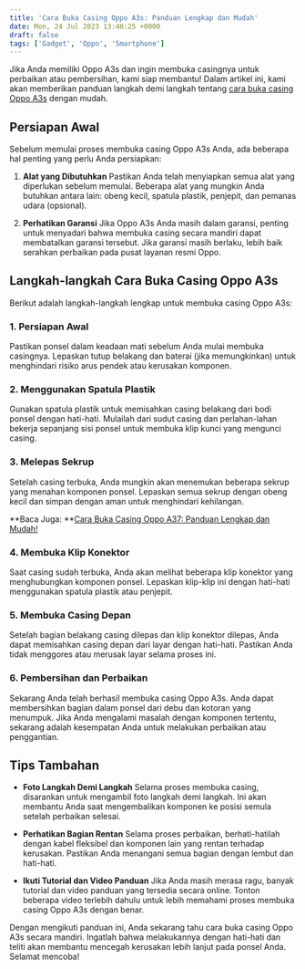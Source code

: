 ```yaml
---
title: 'Cara Buka Casing Oppo A3s: Panduan Lengkap dan Mudah'
date: Mon, 24 Jul 2023 13:40:25 +0000
draft: false
tags: ['Gadget', 'Oppo', 'Smartphone']
---
```


Jika Anda memiliki Oppo A3s dan ingin membuka casingnya untuk perbaikan atau pembersihan, kami siap membantu! Dalam artikel ini, kami akan memberikan panduan langkah demi langkah tentang [cara buka casing Oppo A3s](https://blog.ajiekusumadhany.com/cara-buka-casing-oppo-a3s/) dengan mudah.

Persiapan Awal
--------------

Sebelum memulai proses membuka casing Oppo A3s Anda, ada beberapa hal penting yang perlu Anda persiapkan:

1.  **Alat yang Dibutuhkan** Pastikan Anda telah menyiapkan semua alat yang diperlukan sebelum memulai. Beberapa alat yang mungkin Anda butuhkan antara lain: obeng kecil, spatula plastik, penjepit, dan pemanas udara (opsional).
    
2.  **Perhatikan Garansi** Jika Oppo A3s Anda masih dalam garansi, penting untuk menyadari bahwa membuka casing secara mandiri dapat membatalkan garansi tersebut. Jika garansi masih berlaku, lebih baik serahkan perbaikan pada pusat layanan resmi Oppo.
    

Langkah-langkah Cara Buka Casing Oppo A3s
-----------------------------------------

Berikut adalah langkah-langkah lengkap untuk membuka casing Oppo A3s:

### 1\. Persiapan Awal

Pastikan ponsel dalam keadaan mati sebelum Anda mulai membuka casingnya. Lepaskan tutup belakang dan baterai (jika memungkinkan) untuk menghindari risiko arus pendek atau kerusakan komponen.

### 2\. Menggunakan Spatula Plastik

Gunakan spatula plastik untuk memisahkan casing belakang dari bodi ponsel dengan hati-hati. Mulailah dari sudut casing dan perlahan-lahan bekerja sepanjang sisi ponsel untuk membuka klip kunci yang mengunci casing.

### 3\. Melepas Sekrup

Setelah casing terbuka, Anda mungkin akan menemukan beberapa sekrup yang menahan komponen ponsel. Lepaskan semua sekrup dengan obeng kecil dan simpan dengan aman untuk menghindari kehilangan.

**Baca Juga: **[Cara Buka Casing Oppo A37: Panduan Lengkap dan Mudah!](https://blog.ajiekusumadhany.com/cara-buka-casing-oppo-a37/)

### 4\. Membuka Klip Konektor

Saat casing sudah terbuka, Anda akan melihat beberapa klip konektor yang menghubungkan komponen ponsel. Lepaskan klip-klip ini dengan hati-hati menggunakan spatula plastik atau penjepit.

### 5\. Membuka Casing Depan

Setelah bagian belakang casing dilepas dan klip konektor dilepas, Anda dapat memisahkan casing depan dari layar dengan hati-hati. Pastikan Anda tidak menggores atau merusak layar selama proses ini.

### 6\. Pembersihan dan Perbaikan

Sekarang Anda telah berhasil membuka casing Oppo A3s. Anda dapat membersihkan bagian dalam ponsel dari debu dan kotoran yang menumpuk. Jika Anda mengalami masalah dengan komponen tertentu, sekarang adalah kesempatan Anda untuk melakukan perbaikan atau penggantian.

Tips Tambahan
-------------

*   **Foto Langkah Demi Langkah** Selama proses membuka casing, disarankan untuk mengambil foto langkah demi langkah. Ini akan membantu Anda saat mengembalikan komponen ke posisi semula setelah perbaikan selesai.
    
*   **Perhatikan Bagian Rentan** Selama proses perbaikan, berhati-hatilah dengan kabel fleksibel dan komponen lain yang rentan terhadap kerusakan. Pastikan Anda menangani semua bagian dengan lembut dan hati-hati.
    
*   **Ikuti Tutorial dan Video Panduan** Jika Anda masih merasa ragu, banyak tutorial dan video panduan yang tersedia secara online. Tonton beberapa video terlebih dahulu untuk lebih memahami proses membuka casing Oppo A3s dengan benar.
    

Dengan mengikuti panduan ini, Anda sekarang tahu cara buka casing Oppo A3s secara mandiri. Ingatlah bahwa melakukannya dengan hati-hati dan teliti akan membantu mencegah kerusakan lebih lanjut pada ponsel Anda. Selamat mencoba!